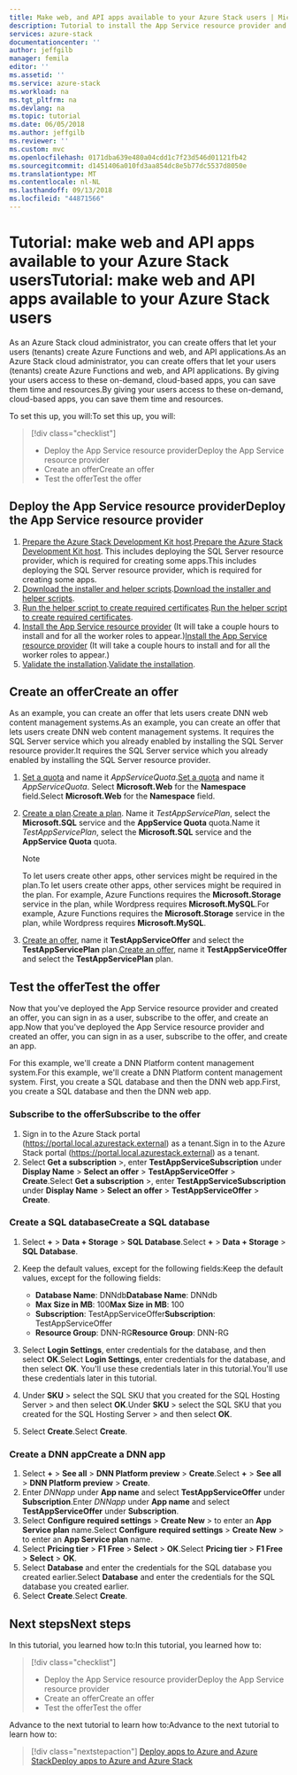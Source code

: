 ```yaml
---
title: Make web, and API apps available to your Azure Stack users | Microsoft Docs
description: Tutorial to install the App Service resource provider and create offers that give your Azure Stack users the ability to create web, and API apps.
services: azure-stack
documentationcenter: ''
author: jeffgilb
manager: femila
editor: ''
ms.assetid: ''
ms.service: azure-stack
ms.workload: na
ms.tgt_pltfrm: na
ms.devlang: na
ms.topic: tutorial
ms.date: 06/05/2018
ms.author: jeffgilb
ms.reviewer: ''
ms.custom: mvc
ms.openlocfilehash: 0171dba639e480a04cdd1c7f23d546d01121fb42
ms.sourcegitcommit: d1451406a010fd3aa854dc8e5b77dc5537d8050e
ms.translationtype: MT
ms.contentlocale: nl-NL
ms.lasthandoff: 09/13/2018
ms.locfileid: "44871566"
---
```

# <a name="tutorial-make-web-and-api-apps-available-to-your-azure-stack-users"></a><span data-ttu-id="e1abc-103">Tutorial: make web and API apps available to your Azure Stack users</span><span class="sxs-lookup"><span data-stu-id="e1abc-103">Tutorial: make web and API apps available to your Azure Stack users</span></span>

<span data-ttu-id="e1abc-104">As an Azure Stack cloud administrator, you can create offers that let your users (tenants) create Azure Functions and web, and API applications.</span><span class="sxs-lookup"><span data-stu-id="e1abc-104">As an Azure Stack cloud administrator, you can create offers that let your users (tenants) create Azure Functions and web, and API applications.</span></span> <span data-ttu-id="e1abc-105">By giving your users access to these on-demand, cloud-based apps, you can save them time and resources.</span><span class="sxs-lookup"><span data-stu-id="e1abc-105">By giving your users access to these on-demand, cloud-based apps, you can save them time and resources.</span></span>

<span data-ttu-id="e1abc-106">To set this up, you will:</span><span class="sxs-lookup"><span data-stu-id="e1abc-106">To set this up, you will:</span></span>

> [!div class="checklist"]
> * <span data-ttu-id="e1abc-107">Deploy the App Service resource provider</span><span class="sxs-lookup"><span data-stu-id="e1abc-107">Deploy the App Service resource provider</span></span>
> * <span data-ttu-id="e1abc-108">Create an offer</span><span class="sxs-lookup"><span data-stu-id="e1abc-108">Create an offer</span></span>
> * <span data-ttu-id="e1abc-109">Test the offer</span><span class="sxs-lookup"><span data-stu-id="e1abc-109">Test the offer</span></span>

## <a name="deploy-the-app-service-resource-provider"></a><span data-ttu-id="e1abc-110">Deploy the App Service resource provider</span><span class="sxs-lookup"><span data-stu-id="e1abc-110">Deploy the App Service resource provider</span></span>

1. <span data-ttu-id="e1abc-111">[Prepare the Azure Stack Development Kit host](azure-stack-app-service-before-you-get-started.md).</span><span class="sxs-lookup"><span data-stu-id="e1abc-111">[Prepare the Azure Stack Development Kit host](azure-stack-app-service-before-you-get-started.md).</span></span> <span data-ttu-id="e1abc-112">This includes deploying the SQL Server resource provider, which is required for creating some apps.</span><span class="sxs-lookup"><span data-stu-id="e1abc-112">This includes deploying the SQL Server resource provider, which is required for creating some apps.</span></span>
2. <span data-ttu-id="e1abc-113">[Download the installer and helper scripts](azure-stack-app-service-deploy.md).</span><span class="sxs-lookup"><span data-stu-id="e1abc-113">[Download the installer and helper scripts](azure-stack-app-service-deploy.md).</span></span>
3. <span data-ttu-id="e1abc-114">[Run the helper script to create required certificates](azure-stack-app-service-deploy.md).</span><span class="sxs-lookup"><span data-stu-id="e1abc-114">[Run the helper script to create required certificates](azure-stack-app-service-deploy.md).</span></span>
4. <span data-ttu-id="e1abc-115">[Install the App Service resource provider](azure-stack-app-service-deploy.md) (It will take a couple hours to install and for all the worker roles to appear.)</span><span class="sxs-lookup"><span data-stu-id="e1abc-115">[Install the App Service resource provider](azure-stack-app-service-deploy.md) (It will take a couple hours to install and for all the worker roles to appear.)</span></span>
5. <span data-ttu-id="e1abc-116">[Validate the installation](azure-stack-app-service-deploy.md#validate-the-app-service-on-azure-stack-installation).</span><span class="sxs-lookup"><span data-stu-id="e1abc-116">[Validate the installation](azure-stack-app-service-deploy.md#validate-the-app-service-on-azure-stack-installation).</span></span>

## <a name="create-an-offer"></a><span data-ttu-id="e1abc-117">Create an offer</span><span class="sxs-lookup"><span data-stu-id="e1abc-117">Create an offer</span></span>

<span data-ttu-id="e1abc-118">As an example, you can create an offer that lets users create DNN web content management systems.</span><span class="sxs-lookup"><span data-stu-id="e1abc-118">As an example, you can create an offer that lets users create DNN web content management systems.</span></span> <span data-ttu-id="e1abc-119">It requires the SQL Server service which you already enabled by installing the SQL Server resource provider.</span><span class="sxs-lookup"><span data-stu-id="e1abc-119">It requires the SQL Server service which you already enabled by installing the SQL Server resource provider.</span></span>

1.  <span data-ttu-id="e1abc-120">[Set a quota](azure-stack-setting-quotas.md) and name it *AppServiceQuota*.</span><span class="sxs-lookup"><span data-stu-id="e1abc-120">[Set a quota](azure-stack-setting-quotas.md) and name it *AppServiceQuota*.</span></span> <span data-ttu-id="e1abc-121">Select **Microsoft.Web** for the **Namespace** field.</span><span class="sxs-lookup"><span data-stu-id="e1abc-121">Select **Microsoft.Web** for the **Namespace** field.</span></span>
2.  <span data-ttu-id="e1abc-122">[Create a plan](azure-stack-create-plan.md).</span><span class="sxs-lookup"><span data-stu-id="e1abc-122">[Create a plan](azure-stack-create-plan.md).</span></span> <span data-ttu-id="e1abc-123">Name it *TestAppServicePlan*, select the **Microsoft.SQL** service and the **AppService Quota** quota.</span><span class="sxs-lookup"><span data-stu-id="e1abc-123">Name it *TestAppServicePlan*, select the **Microsoft.SQL** service and the **AppService Quota** quota.</span></span>

    > [!NOTE]
    > <span data-ttu-id="e1abc-124">To let users create other apps, other services might be required in the plan.</span><span class="sxs-lookup"><span data-stu-id="e1abc-124">To let users create other apps, other services might be required in the plan.</span></span> <span data-ttu-id="e1abc-125">For example, Azure Functions requires the **Microsoft.Storage** service in the plan, while Wordpress requires **Microsoft.MySQL**.</span><span class="sxs-lookup"><span data-stu-id="e1abc-125">For example, Azure Functions requires the **Microsoft.Storage** service in the plan, while Wordpress requires **Microsoft.MySQL**.</span></span>

3.  <span data-ttu-id="e1abc-126">[Create an offer](azure-stack-create-offer.md), name it **TestAppServiceOffer** and select the **TestAppServicePlan** plan.</span><span class="sxs-lookup"><span data-stu-id="e1abc-126">[Create an offer](azure-stack-create-offer.md), name it **TestAppServiceOffer** and select the **TestAppServicePlan** plan.</span></span>

## <a name="test-the-offer"></a><span data-ttu-id="e1abc-127">Test the offer</span><span class="sxs-lookup"><span data-stu-id="e1abc-127">Test the offer</span></span>

<span data-ttu-id="e1abc-128">Now that you've deployed the App Service resource provider and created an offer, you can sign in as a user, subscribe to the offer, and create an app.</span><span class="sxs-lookup"><span data-stu-id="e1abc-128">Now that you've deployed the App Service resource provider and created an offer, you can sign in as a user, subscribe to the offer, and create an app.</span></span>

<span data-ttu-id="e1abc-129">For this example, we'll create a DNN Platform content management system.</span><span class="sxs-lookup"><span data-stu-id="e1abc-129">For this example, we'll create a DNN Platform content management system.</span></span> <span data-ttu-id="e1abc-130">First, you create a SQL database and then the DNN web app.</span><span class="sxs-lookup"><span data-stu-id="e1abc-130">First, you create a SQL database and then the DNN web app.</span></span>

### <a name="subscribe-to-the-offer"></a><span data-ttu-id="e1abc-131">Subscribe to the offer</span><span class="sxs-lookup"><span data-stu-id="e1abc-131">Subscribe to the offer</span></span>

1. <span data-ttu-id="e1abc-132">Sign in to the Azure Stack portal (https://portal.local.azurestack.external) as a tenant.</span><span class="sxs-lookup"><span data-stu-id="e1abc-132">Sign in to the Azure Stack portal (https://portal.local.azurestack.external) as a tenant.</span></span>
2. <span data-ttu-id="e1abc-133">Select **Get a subscription** >, enter **TestAppServiceSubscription** under **Display Name** > **Select an offer** > **TestAppServiceOffer** > **Create**.</span><span class="sxs-lookup"><span data-stu-id="e1abc-133">Select **Get a subscription** >, enter **TestAppServiceSubscription** under **Display Name** > **Select an offer** > **TestAppServiceOffer** > **Create**.</span></span>

### <a name="create-a-sql-database"></a><span data-ttu-id="e1abc-134">Create a SQL database</span><span class="sxs-lookup"><span data-stu-id="e1abc-134">Create a SQL database</span></span>

1. <span data-ttu-id="e1abc-135">Select **+** > **Data + Storage** > **SQL Database**.</span><span class="sxs-lookup"><span data-stu-id="e1abc-135">Select **+** > **Data + Storage** > **SQL Database**.</span></span>
2. <span data-ttu-id="e1abc-136">Keep the default values, except for the following fields:</span><span class="sxs-lookup"><span data-stu-id="e1abc-136">Keep the default values, except for the following fields:</span></span>

    - <span data-ttu-id="e1abc-137">**Database Name**: DNNdb</span><span class="sxs-lookup"><span data-stu-id="e1abc-137">**Database Name**: DNNdb</span></span>
    - <span data-ttu-id="e1abc-138">**Max Size in MB**: 100</span><span class="sxs-lookup"><span data-stu-id="e1abc-138">**Max Size in MB**: 100</span></span>
    - <span data-ttu-id="e1abc-139">**Subscription**: TestAppServiceOffer</span><span class="sxs-lookup"><span data-stu-id="e1abc-139">**Subscription**: TestAppServiceOffer</span></span>
    - <span data-ttu-id="e1abc-140">**Resource Group**: DNN-RG</span><span class="sxs-lookup"><span data-stu-id="e1abc-140">**Resource Group**: DNN-RG</span></span>

3. <span data-ttu-id="e1abc-141">Select **Login Settings**, enter credentials for the database, and then select **OK**.</span><span class="sxs-lookup"><span data-stu-id="e1abc-141">Select **Login Settings**, enter credentials for the database, and then select **OK**.</span></span> <span data-ttu-id="e1abc-142">You'll use these credentials later in this tutorial.</span><span class="sxs-lookup"><span data-stu-id="e1abc-142">You'll use these credentials later in this tutorial.</span></span>
4. <span data-ttu-id="e1abc-143">Under **SKU** > select the SQL SKU that you created for the SQL Hosting Server > and then select **OK**.</span><span class="sxs-lookup"><span data-stu-id="e1abc-143">Under **SKU** > select the SQL SKU that you created for the SQL Hosting Server > and then select **OK**.</span></span>
5. <span data-ttu-id="e1abc-144">Select **Create**.</span><span class="sxs-lookup"><span data-stu-id="e1abc-144">Select **Create**.</span></span>

### <a name="create-a-dnn-app"></a><span data-ttu-id="e1abc-145">Create a DNN app</span><span class="sxs-lookup"><span data-stu-id="e1abc-145">Create a DNN app</span></span>

1. <span data-ttu-id="e1abc-146">Select **+** > **See all** > **DNN Platform preview** > **Create**.</span><span class="sxs-lookup"><span data-stu-id="e1abc-146">Select **+** > **See all** > **DNN Platform preview** > **Create**.</span></span>
2. <span data-ttu-id="e1abc-147">Enter *DNNapp* under **App name** and select **TestAppServiceOffer** under **Subscription**.</span><span class="sxs-lookup"><span data-stu-id="e1abc-147">Enter *DNNapp* under **App name** and select **TestAppServiceOffer** under **Subscription**.</span></span>
3. <span data-ttu-id="e1abc-148">Select **Configure required settings** > **Create New** > to enter an **App Service plan** name.</span><span class="sxs-lookup"><span data-stu-id="e1abc-148">Select **Configure required settings** > **Create New** > to enter an **App Service plan** name.</span></span>
4. <span data-ttu-id="e1abc-149">Select **Pricing tier** > **F1 Free** > **Select** > **OK**.</span><span class="sxs-lookup"><span data-stu-id="e1abc-149">Select **Pricing tier** > **F1 Free** > **Select** > **OK**.</span></span>
5. <span data-ttu-id="e1abc-150">Select **Database** and enter the credentials for the SQL database you created earlier.</span><span class="sxs-lookup"><span data-stu-id="e1abc-150">Select **Database** and enter the credentials for the SQL database you created earlier.</span></span>
6. <span data-ttu-id="e1abc-151">Select **Create**.</span><span class="sxs-lookup"><span data-stu-id="e1abc-151">Select **Create**.</span></span>

## <a name="next-steps"></a><span data-ttu-id="e1abc-152">Next steps</span><span class="sxs-lookup"><span data-stu-id="e1abc-152">Next steps</span></span>

<span data-ttu-id="e1abc-153">In this tutorial, you learned how to:</span><span class="sxs-lookup"><span data-stu-id="e1abc-153">In this tutorial, you learned how to:</span></span>

> [!div class="checklist"]
> * <span data-ttu-id="e1abc-154">Deploy the App Service resource provider</span><span class="sxs-lookup"><span data-stu-id="e1abc-154">Deploy the App Service resource provider</span></span>
> * <span data-ttu-id="e1abc-155">Create an offer</span><span class="sxs-lookup"><span data-stu-id="e1abc-155">Create an offer</span></span>
> * <span data-ttu-id="e1abc-156">Test the offer</span><span class="sxs-lookup"><span data-stu-id="e1abc-156">Test the offer</span></span>

<span data-ttu-id="e1abc-157">Advance to the next tutorial to learn how to:</span><span class="sxs-lookup"><span data-stu-id="e1abc-157">Advance to the next tutorial to learn how to:</span></span>

> [!div class="nextstepaction"]
> [<span data-ttu-id="e1abc-158">Deploy apps to Azure and Azure Stack</span><span class="sxs-lookup"><span data-stu-id="e1abc-158">Deploy apps to Azure and Azure Stack</span></span>](user/azure-stack-solution-pipeline.md)
